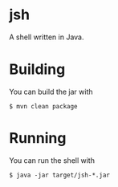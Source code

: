 # jsh

A shell written in Java.

# Building

You can build the jar with

```$ mvn clean package```

# Running

You can run the shell with

```$ java -jar target/jsh-*.jar```
